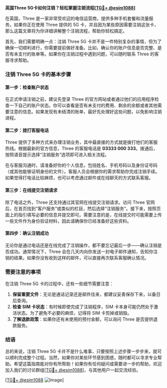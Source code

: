 **英国Three 5G卡如何注销？轻松掌握注销流程[[TG💪+ @esim1088](https://t.me/s/esim1088)]**

在英国，Three 是一家非常受欢迎的电信运营商，提供多种手机套餐和流量服务。如果你正在使用 Three 提供的 5G 卡，并且因为某些原因需要注销这张卡，那么这篇文章将为你详细讲解整个注销流程，帮助你轻松搞定。

首先，我们需要明确一点：注销 Three 5G 卡并不是一件特别复杂的事情，但为了确保一切顺利进行，你需要提前做好准备。比如，确认你的账户信息是否完整、是否有未支付的账单等。如果你在注销过程中遇到问题，可以随时联系 Three 的客服寻求帮助。

### 注销 Three 5G 卡的基本步骤

#### 第一步：检查账户状态

在正式申请注销之前，建议先登录 Three 的官方网站或者通过他们的应用程序检查一下自己的账户状态。你可以查看是否有未支付的费用、剩余的余额或者其他需要注意的信息。如果发现有未结清的账单，最好先处理好这些问题，以免影响注销进程。

#### 第二步：拨打客服电话

Three 提供了多种方式来办理注销业务，其中最直接的方式就是拨打他们的客服热线。根据最新的官方信息，Three 的客服电话是 **03333 000 333**。拨通后，按照语音提示选择“注销服务”选项即可进入相关流程。

在与客服沟通时，请准备好你的个人信息，包括姓名、手机号码以及身份证号码（或其他能够证明身份的文件）。客服人员会根据你的需求帮助你完成注销手续。如果觉得打电话比较麻烦，也可以考虑通过邮件或在线聊天的方式联系客服。

#### 第三步：在线提交注销请求

除了电话之外，Three 还支持通过其官网在线提交注销请求。访问 Three 官网后，在首页找到“客户服务”或类似的栏目，然后选择“注销服务”。接下来，按照页面上的指引填写必要的信息并提交即可。需要注意的是，在线提交时可能需要上传一些文件作为身份验证材料，因此请确保你已经准备好这些资料。

#### 第四步：确认注销成功

无论你是通过电话还是在线完成了注销操作，都不要忘记最后一步——确认注销是否成功。通常情况下，Three 会在几天内向你发送一封电子邮件通知，告知你注销的结果。如果你没有收到这样的邮件，可以直接再次联系客服确认情况。

### 需要注意的事项

在注销 Three 5G 卡的过程中，还有一些细节需要注意：

1. **保留重要文件**：无论是通话记录还是邮件往来，都建议妥善保存下来，以备日后查询。
2. **检查 SIM 卡状态**：有时候即使完成了注销程序，SIM 卡本身可能仍然处于激活状态。为了避免不必要的麻烦，记得将 SIM 卡剪掉或销毁。
3. **了解退款政策**：如果你还有未使用的预付金额，可以询问 Three 是否提供退款服务。

### 结语

总的来说，注销 Three 5G 卡并不是什么难事，只要按照上述步骤一步步来，就可以顺利完成整个过程。当然，如果你对某些环节感到困惑，随时都可以寻求专业帮助。希望这篇指南能对你有所帮助！如果你有任何疑问或需要进一步的帮助，欢迎加入我们的讨论群组[[TG💪+ @esim1088](https://t.me/s/esim1088)]，与其他用户一起交流经验。

[[TG💪+ @esim1088](https://t.me/s/esim1088) ![Image](https://i.postimg.cc/4NQfJmqS/Snipaste-2025-05-13-00-14-12.png)]